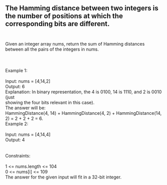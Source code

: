 ## The Hamming distance between two integers is the number of positions at which the corresponding bits are different. <br> <br> 
Given an integer array nums, return the sum of Hamming distances between all the pairs of the integers in nums. <br> <br> <br> <br> 
Example 1: <br> <br> 
Input: nums = [4,14,2] <br> 
Output: 6 <br> 
Explanation: In binary representation, the 4 is 0100, 14 is 1110, and 2 is 0010 (just <br> 
showing the four bits relevant in this case). <br> 
The answer will be: <br> 
HammingDistance(4, 14) + HammingDistance(4, 2) + HammingDistance(14, 2) = 2 + 2 + 2 = 6. <br> 
Example 2: <br> <br> 
Input: nums = [4,14,4] <br> 
Output: 4 <br> <br> <br> 
Constraints: <br> <br> 
1 <= nums.length <= 104 <br> 
0 <= nums[i] <= 109 <br> 
The answer for the given input will fit in a 32-bit integer. <br> 
